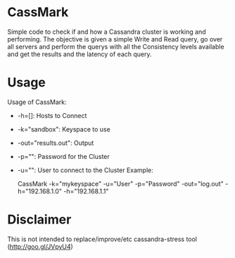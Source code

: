 # CassMark

Simple code to check if and how a Cassandra cluster is working and performing.
The objective is given a simple Write and Read query, go over all servers and perform 
the querys with all the Consistency levels available and get the results and the latency
of each query.

Usage
=====
Usage of CassMark:
  * -h=[]: Hosts to Connect
  * -k="sandbox": Keyspace to use
  * -out="results.out": Output
  * -p="": Password for the Cluster
  * -u="": User to connect to the Cluster
Example:

    CassMark -k="mykeyspace" -u="User" -p="Password" -out="log.out" -h="192.168.1.0" -h="192.168.1.1"

Disclaimer
==========
This is not intended to replace/improve/etc cassandra-stress tool (http://goo.gl/JVpyU4)
